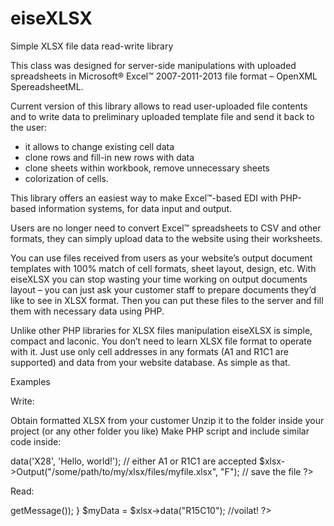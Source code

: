 eiseXLSX
========

Simple XLSX file data read-write library

This class was designed for server-side manipulations with uploaded spreadsheets in Microsoft® Excel™ 2007-2011-2013 file format – OpenXML SpereadsheetML.

Current version of this library allows to read user-uploaded file contents and to write data to preliminary uploaded template file and send it back to the user:
- it allows to change existing cell data
- clone rows and fill-in new rows with data
- clone sheets within workbook, remove unnecessary sheets
- colorization of cells.

This library offers an easiest way to make Excel™-based EDI with PHP-based information systems, for data input and output.

Users are no longer need to convert Excel™ spreadsheets to CSV and other formats, they can simply upload data to the website using their worksheets.

You can use files received from users as your website’s output document templates with 100% match of cell formats, sheet layout, design, etc. With eiseXLSX you can stop wasting your time working on output documents layout – you can just ask your customer staff to prepare documents they’d like to see in XLSX format. Then you can put these files to the server and fill them with necessary data using PHP.

Unlike other PHP libraries for XLSX files manipulation eiseXLSX is simple, compact and laconic. You don’t need to learn XLSX file format to operate with it. Just use only cell addresses in any formats (A1 and R1C1 are supported) and data from your website database. As simple as that.

Examples

Write:

Obtain formatted XLSX from your customer
Unzip it to the folder inside your project (or any other folder you like)
Make PHP script and include similar code inside:
<?php
include_once "../common/eiseXLSX/eiseXLSX.php";

$xlsx = new eiseXLSX("/some/path/to/templates/mytemplatedirectory");

$xlsx->data('X28', 'Hello, world!'); // either A1 or R1C1 are accepted

$xlsx->Output("/some/path/to/my/xlsx/files/myfile.xlsx", "F"); // save the file
?>

Read:
<?php
include_once "../common/eiseXLSX/eiseXLSX.php";
        
try { //give it a try to avoid any uncaught error 
      // caused by broken content of uploaded file
    $xlsx = new eiseXLSX($_FILES["fileXLSX"]["tmp_name"]);
} catch(eiseXLSX_Exception $e) {
    die($e->getMessage());
}

$myData = $xlsx->data("R15C10"); //voilat!
?>

